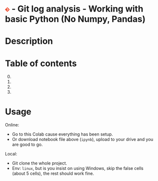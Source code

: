 # <img src="./screenshots/git-logo.png" alt="git" width="15px"> - Git log analysis - Working with basic Python (No Numpy, Pandas)

# Description

# Table of contents

0.
1.
2.
3.

# Usage

Online:
- Go to this Colab cause everything has been setup.
- Or download notebook file above (`ipynb`), upload to your drive and you are good to go.

Local:
- Git clone the whole project.
- Env: `linux`, but is you insist on using Windows, skip the false cells (about 5 cells), the rest should work fine.

